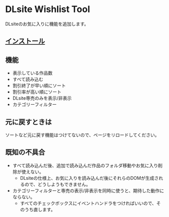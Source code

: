 # DLsite Wishlist Tool

DLsiteのお気に入りに機能を追加します。

## [インストール](https://github.com/kabo2468/user-css-script/raw/master/DLsiteWishlistTool/built/dlsite-wishlist-tool.user.js)

## 機能

- 表示している作品数
- すべて読み込む
- 割引終了が早い順にソート
- 割引率が高い順にソート
- DLsite専売のみを表示/非表示
- カテゴリーフィルター

## 元に戻すときは

ソートなど元に戻す機能はつけてないので、ページをリロードしてください。

## 既知の不具合

- すべて読み込んだ後、追加で読み込んだ作品のフォルダ移動やお気に入り削除が使えない。
  - DLsiteの仕様上、お気に入りを読み込んだ後にそれらのDOMが生成されるので、どうしようもできません。
- カテゴリーフィルターと専売の表示/非表示を同時に使うと、期待した動作にならない。
  - すべてのチェックボックスにイベントハンドラをつければいいので、そのうち直します。
